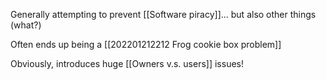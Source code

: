 Generally attempting to prevent [[Software piracy]]... but also other things (what?)

Often ends up being a [[202201212212 Frog cookie box problem]] 

Obviously, introduces huge [[Owners v.s. users]] issues!